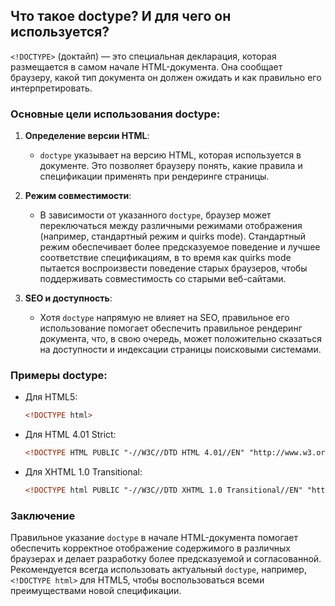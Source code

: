 ## Что такое doctype? И для чего он используется?

`<!DOCTYPE>` (доктайп) — это специальная декларация, которая размещается в самом начале HTML-документа. Она сообщает браузеру, какой тип документа он должен ожидать и как правильно его интерпретировать. 

### Основные цели использования doctype:

1. **Определение версии HTML**:
   - `doctype` указывает на версию HTML, которая используется в документе. Это позволяет браузеру понять, какие правила и спецификации применять при рендеринге страницы.

2. **Режим совместимости**:
   - В зависимости от указанного `doctype`, браузер может переключаться между различными режимами отображения (например, стандартный режим и quirks mode). Стандартный режим обеспечивает более предсказуемое поведение и лучшее соответствие спецификациям, в то время как quirks mode пытается воспроизвести поведение старых браузеров, чтобы поддерживать совместимость со старыми веб-сайтами.

3. **SEO и доступность**:
   - Хотя `doctype` напрямую не влияет на SEO, правильное его использование помогает обеспечить правильное рендеринг документа, что, в свою очередь, может положительно сказаться на доступности и индексации страницы поисковыми системами.

### Примеры doctype:

- Для HTML5:
  ```html
  <!DOCTYPE html>
  ```

- Для HTML 4.01 Strict:
  ```html
  <!DOCTYPE HTML PUBLIC "-//W3C//DTD HTML 4.01//EN" "http://www.w3.org/TR/html4/strict.dtd">
  ```

- Для XHTML 1.0 Transitional:
  ```html
  <!DOCTYPE html PUBLIC "-//W3C//DTD XHTML 1.0 Transitional//EN" "http://www.w3.org/TR/xhtml1/DTD/xhtml1-transitional.dtd">
  ```

### Заключение
Правильное указание `doctype` в начале HTML-документа помогает обеспечить корректное отображение содержимого в различных браузерах и делает разработку более предсказуемой и согласованной. Рекомендуется всегда использовать актуальный `doctype`, например, `<!DOCTYPE html>` для HTML5, чтобы воспользоваться всеми преимуществами новой спецификации.